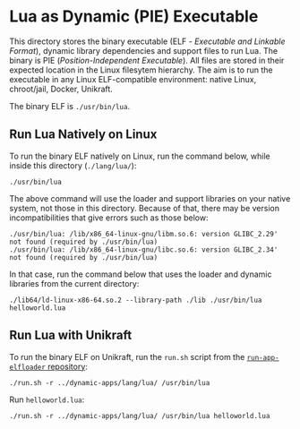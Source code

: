 # Lua as Dynamic (PIE) Executable

This directory stores the binary executable (ELF - *Executable and Linkable Format*), dynamic library dependencies and support files to run Lua.
The binary is PIE (*Position-Independent Executable*).
All files are stored in their expected location in the Linux filesytem hierarchy.
The aim is to run the executable in any Linux ELF-compatible environment: native Linux, chroot/jail, Docker, Unikraft.

The binary ELF is `./usr/bin/lua`.

## Run Lua Natively on Linux

To run the binary ELF natively on Linux, run the command below, while inside this directory (`./lang/lua/`):

```console
./usr/bin/lua
```

The above command will use the loader and support libraries on your native system, not those in this directory.
Because of that, there may be version incompatibilities that give errors such as those below:

```console
./usr/bin/lua: /lib/x86_64-linux-gnu/libm.so.6: version GLIBC_2.29' not found (required by ./usr/bin/lua)
./usr/bin/lua: /lib/x86_64-linux-gnu/libc.so.6: version GLIBC_2.34' not found (required by ./usr/bin/lua)
```

In that case, run the command below that uses the loader and dynamic libraries from the current directory:

```console
./lib64/ld-linux-x86-64.so.2 --library-path ./lib ./usr/bin/lua helloworld.lua
```

## Run Lua with Unikraft

To run the binary ELF on Unikraft, run the `run.sh` script from the [`run-app-elfloader` repository](https://github.com/unikraft/run-app-elfloader):

```console
./run.sh -r ../dynamic-apps/lang/lua/ /usr/bin/lua
```

Run `helloworld.lua`:

```console
./run.sh -r ../dynamic-apps/lang/lua/ /usr/bin/lua helloworld.lua
```
